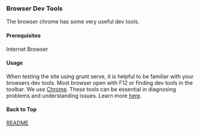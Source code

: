 ### Browser Dev Tools
The browser chrome has some very useful dev tools.

#### Prerequisites
Internet Browser

#### Usage
When testing the site using grunt serve, it is helpful to be familiar with your browsers 
dev tools. Most browser open with F12 or finding dev tools in the toolbar. 
We use [Chrome](https://www.google.com/chrome/). These tools can be essential in 
diagnosing problems and understanding issues. Learn more [here](https://developer.chrome.com/devtools).

#### Back to Top
[README](https://github.com/OpenPhysProject/OpenPhys/blob/master/docs/newDeveloperDocs/README.md)